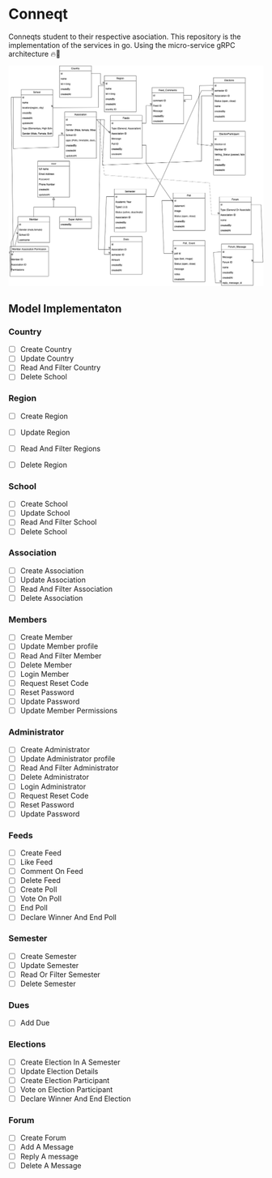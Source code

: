 # Conneqt
Conneqts student to their respective asociation. This repository is the implementation of the services in go. Using the micro-service gRPC architecture 🔥🤗

![Erd Diagram](https://github.com/Bendomey/Conneqt/blob/main/erd.png?raw=true)

## Model Implementaton

### Country
- [ ] Create Country
- [ ] Update Country
- [ ] Read And Filter Country
- [ ] Delete School

### Region
- [ ] Create Region
- [ ] Update Region
- [ ] Read And Filter Regions
- [ ] Delete Region


### School
- [ ] Create School
- [ ] Update School
- [ ] Read And Filter School
- [ ] Delete School

### Association
- [ ] Create Association
- [ ] Update Association
- [ ] Read And Filter Association
- [ ] Delete Association

### Members
- [ ] Create Member
- [ ] Update Member profile
- [ ] Read And Filter Member
- [ ] Delete Member
- [ ] Login Member
- [ ] Request Reset Code
- [ ] Reset Password
- [ ] Update Password
- [ ] Update Member Permissions

### Administrator
- [ ] Create Administrator
- [ ] Update Administrator profile
- [ ] Read And Filter Administrator
- [ ] Delete Administrator
- [ ] Login Administrator
- [ ] Request Reset Code
- [ ] Reset Password
- [ ] Update Password

### Feeds
- [ ] Create Feed
- [ ] Like Feed
- [ ] Comment On Feed
- [ ] Delete Feed
- [ ] Create Poll
- [ ] Vote On Poll
- [ ] End Poll
- [ ] Declare Winner And End Poll

### Semester
- [ ] Create Semester
- [ ] Update Semester
- [ ] Read Or Filter Semester
- [ ] Delete Semester

### Dues
- [ ] Add Due

### Elections
- [ ] Create Election In A Semester
- [ ] Update Election Details
- [ ] Create Election Participant
- [ ] Vote on Election Participant
- [ ] Declare Winner And End Election

### Forum
- [ ] Create Forum
- [ ] Add A Message
- [ ] Reply A message
- [ ] Delete A Message
